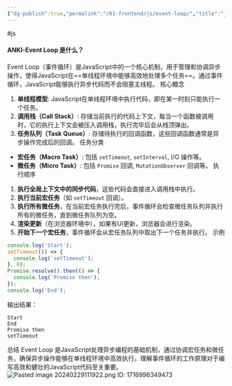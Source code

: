 ```yaml
---
{"dg-publish":true,"permalink":"/01-frontend/js/event-loop/","title":"js中事件循环是什么？","created":"2024-06-11T09:32:37.000+08:00","updated":"2024-06-11T09:32:37.000+08:00"}
---
```


#js
#### ANKI-Event Loop 是什么？

Event Loop（事件循环）是JavaScript中的一个核心机制，用于管理和协调异步操作，使得JavaScript在==单线程环境中能够高效地处理多个任务==。通过事件循环，JavaScript能够执行异步代码而不会阻塞主线程。
核心概念
1. **单线程模型**: JavaScript在单线程环境中执行代码，即在某一时刻只能执行一个任务。
2. **调用栈（Call Stack）**: 存储当前执行的代码上下文，每当一个函数被调用时，它的执行上下文会被压入调用栈，执行完毕后会从栈顶弹出。
3. **任务队列（Task Queue）**: 存储待执行的回调函数，这些回调函数通常是异步操作完成后的回调。
任务分类
- **宏任务（Macro Task）**: 包括 `setTimeout`, `setInterval`, I/O 操作等。
- **微任务（Micro Task）**: 包括 `Promise` 回调, `MutationObserver` 回调等。
执行顺序
1. **执行全局上下文中的同步代码**，这些代码会直接进入调用栈中执行。
2. **执行当前宏任务**（如 `setTimeout` 回调）。
3. **执行所有微任务**，在当前宏任务执行完后，事件循环会检查微任务队列并执行所有的微任务，直到微任务队列为空。
4. **渲染更新**（在浏览器环境中），如果有UI更新，浏览器会进行渲染。
5. **开始下一个宏任务**，事件循环会从宏任务队列中取出下一个任务并执行。
示例
```javascript
console.log('Start');
setTimeout(() => {
  console.log('setTimeout');
}, 0);
Promise.resolve().then(() => {
  console.log('Promise then');
});
console.log('End');
```
输出结果：
```
Start
End
Promise then
setTimeout
```
总结
Event Loop 是JavaScript处理异步编程的基础机制，通过协调宏任务和微任务，确保异步操作能够在单线程环境中高效执行。理解事件循环的工作原理对于编写高效和健壮的JavaScript代码至关重要。
![Pasted image 20240229111922.png](/img/user/attachments/Pasted%20image%2020240229111922.png)
ID: 1716996349473
